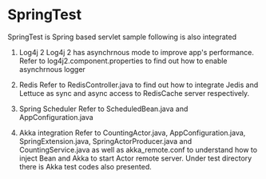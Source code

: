 # SpringTest
SpringTest is Spring based servlet sample following is also integrated
1. Log4j 2 
Log4j 2 has asynchrnous mode to improve app's performance.
Refer to log4j2.component.properties to find out how to enable asynchrnous logger

2. Redis
Refer to RedisController.java to find out how to integrate Jedis and Lettuce as sync and async access to RedisCache server respectively.

3. Spring Scheduler
Refer to ScheduledBean.java and AppConfiguration.java

4. Akka integration
Refer to CountingActor.java, AppConfiguration.java, SpringExtension.java, SpringActorProducer.java and CountingService.java as well as akka_remote.conf to understand how to inject Bean and Akka to start Actor remote server.
Under test directory there is Akka test codes also presented.
